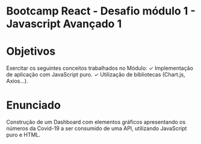 # Bootcamp React - Desafio módulo 1 - Javascript Avançado 1

# Objetivos
Exercitar os seguintes conceitos trabalhados no Módulo:
✓ Implementação de aplicação com JavaScript puro.
✓ Utilização de bibliotecas (Chart.js, Axios...).

# Enunciado
Construção de um Dashboard com elementos gráficos apresentando os números da Covid-19 a ser consumido de uma API, utilizando JavaScript puro e HTML.
